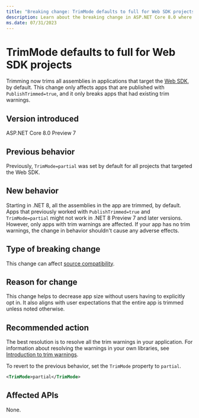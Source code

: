 ```yaml
---
title: "Breaking change: TrimMode defaults to full for Web SDK projects"
description: Learn about the breaking change in ASP.NET Core 8.0 where 'TrimMode' defaults to 'full' for Web SDK projects.
ms.date: 07/31/2023
---
```

# TrimMode defaults to full for Web SDK projects

Trimming now trims all assemblies in applications that target the [Web SDK](/aspnet/core/razor-pages/web-sdk), by default. This change only affects apps that are published with `PublishTrimmed=true`, and it only breaks apps that had existing trim warnings.

## Version introduced

ASP.NET Core 8.0 Preview 7

## Previous behavior

Previously, `TrimMode=partial` was set by default for all projects that targeted the Web SDK.

## New behavior

Starting in .NET 8, all the assemblies in the app are trimmed, by default. Apps that previously worked with `PublishTrimmed=true` and `TrimMode=partial` might not work in .NET 8 Preview 7 and later versions. However, only apps with trim warnings are affected. If your app has no trim warnings, the change in behavior shouldn't cause any adverse effects.

## Type of breaking change

This change can affect [source compatibility](../../categories.md#source-compatibility).

## Reason for change

This change helps to decrease app size without users having to explicitly opt in. It also aligns with user expectations that the entire app is trimmed unless noted otherwise.

## Recommended action

The best resolution is to resolve all the trim warnings in your application. For information about resolving the warnings in your own libraries, see [Introduction to trim warnings](../../../deploying/trimming/fixing-warnings.md).

To revert to the previous behavior, set the `TrimMode` property to `partial`.

```xml
<TrimMode>partial</TrimMode>
```

## Affected APIs

None.
